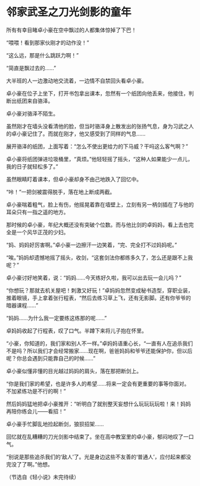 # 邻家武圣之刀光剑影的童年

所有有幸目睹卓小豪在空中飘过的人都集体惊掉了下巴！ 

“喂喂！看到那家伙刚才的动作没！” 

“这么远，那是什么跳跃力啊！” 

“简直是飘过去的……” 

大半班的人一边激动地交流着，一边情不自禁回头看卓小豪。 

卓小豪在位子上坐下，打开书包拿出课本，忽然有一个纸团向他丢来，他接住，判断出纸团来自骆泽。 

卓小豪对骆泽不陌生。 

虽然刚才在墙头没看清他的脸，但当时骆泽身上散发出的张扬气息，身为习武之人的卓小豪记住了。而就在刚才，他又感受到了同样的气息…… 

展开骆泽的纸团，上面写着：“怎么不使出更给力的下马威？干吗这么客气啊？” 

卓小豪将纸团弹进垃圾桶里，“真烦。”他轻轻摇了摇头，“这种人如果能少一点儿，我的日子就轻松多了。” 

虽然眼睛盯着课本，但卓小豪却身不由己地跌入了回忆中。 

“咔！”一把剑被震得脱手，落在地上断成两截。 

卓小豪喘着粗气，脸上有伤，他摇晃着靠在墙壁上，立刻有另一柄剑插在了与他的耳朵只有一指之遥的地方。 

那时候的卓小豪，年纪大概还没有突破个位数。而与他比剑的卓妈妈，看上去也完全是一个风华正茂的少妇。 

“妈、妈妈好厉害啊。”卓小豪一边擦汗一边笑着，“完、完全打不过妈妈呢。” 

“唉。”妈妈却遗憾地摇了摇头，收剑，“这套剑法你都练多久了，怎么还是跟不上我呢？” 

卓小豪讨好地笑着，说：“妈妈……今天练好久啦，我可以出去玩一会儿吗？” 

“你想玩？那就去机关屋吧！刺激又好玩！”卓妈妈忽然变成秘书造型，穿职业装，推着眼镜，手上拿着张行程表，“然后去练习草上飞，还有无影脚。还有你爷爷的暗器课程……” 

“妈妈……为什么我一定要练这练那的呢……” 

卓妈妈收起了行程表，叹了口气。半蹲下来将儿子抱在怀里。 

“小豪，你知道的，我们家和别人不一样。”卓妈妈语重心长，“一直有人在追杀我们不是吗？所以我们才会经常搬家……现在啊，爸爸妈妈和爷爷还能保护你，但以后呢？你总会遇到只能靠自己的时候……” 

卓小豪似懂非懂的目光越过妈妈的肩头，落在那把断剑上。 

“你是我们家的希望，也是许多人的希望……将来一定会有更重要的事等你面对。不加紧练功是不行的啊！” 

然后妈妈猛地把卓小豪推开：“听明白了就别整天妄想什么玩玩玩玩啦！来！妈妈再陪你练会儿——看招！” 

卓小豪手忙脚乱地捡起断剑，狼狈招架…… 

回忆就在乱糟糟的刀光剑影中结束了。坐在高中教室里的卓小豪，郁闷地叹了一口气。 

“别说是那些追杀我们的‘敌人’了。光是身边这些不友善的‘普通人’，应付起来都没完没了了啊。”他想。 

（节选自《轻小说》未完待续）